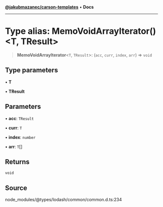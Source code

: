 [**@jakubmazanec/carson-templates**](../../../README.md) • **Docs**

---

# Type alias: MemoVoidArrayIterator()\<T, TResult\>

> **MemoVoidArrayIterator**\<`T`, `TResult`\>: (`acc`, `curr`, `index`, `arr`) => `void`

## Type parameters

• **T**

• **TResult**

## Parameters

• **acc**: `TResult`

• **curr**: `T`

• **index**: `number`

• **arr**: `T`[]

## Returns

`void`

## Source

node_modules/@types/lodash/common/common.d.ts:234
